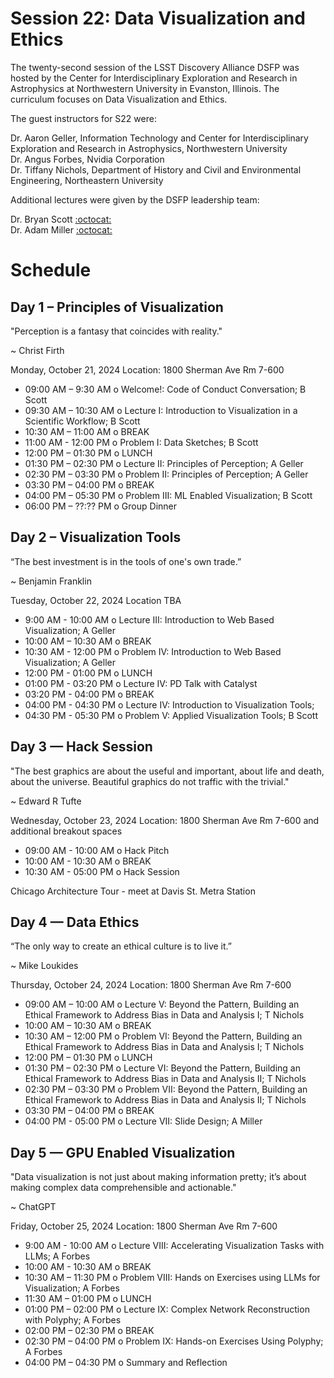 # Session 22: Data Visualization and Ethics 

The twenty-second session of the LSST Discovery Alliance DSFP was hosted by the Center for Interdisciplinary Exploration and Research in Astrophysics at Northwestern University in Evanston, Illinois. The curriculum focuses on Data Visualization and Ethics. 

The guest instructors for S22 were:  

Dr. Aaron Geller, Information Technology and Center for Interdisciplinary Exploration and Research in Astrophysics, Northwestern University   
Dr. Angus Forbes, Nvidia Corporation  
Dr. Tiffany Nichols, Department of History and Civil and Environmental Engineering, Northeastern University

Additional lectures were given by the DSFP leadership team:  

Dr. Bryan Scott [:octocat:](https://github.com/bscot)  
Dr. Adam Miller [:octocat:](https://github.com/adamamiller) 

# Schedule


## Day 1 – Principles of Visualization

"Perception is a fantasy that coincides with reality."

~ Christ Firth

Monday, October 21, 2024
Location: 1800 Sherman Ave Rm 7-600

* 09:00 AM – 9:30 AM o Welcome!: Code of Conduct Conversation; B Scott
* 09:30 AM – 10:30 AM o Lecture I: Introduction to Visualization in a Scientific Workflow; B Scott
* 10:30 AM – 11:00 AM o BREAK
* 11:00 AM - 12:00 PM o Problem I: Data Sketches; B Scott
* 12:00 PM – 01:30 PM o LUNCH
* 01:30 PM – 02:30 PM o Lecture II: Principles of Perception; A Geller
* 02:30 PM – 03:30 PM o Problem II: Principles of Perception; A Geller
* 03:30 PM – 04:00 PM o BREAK
* 04:00 PM – 05:30 PM o Problem III: ML Enabled Visualization; B Scott
* 06:00 PM – ??:?? PM o Group Dinner

 
## Day 2 – Visualization Tools 

“The best investment is in the tools of one's own trade.” 

~ Benjamin Franklin

Tuesday, October 22, 2024
Location TBA

* 9:00 AM - 10:00 AM o  Lecture III: Introduction to Web Based Visualization; A Geller 
* 10:00 AM – 10:30 AM o BREAK
* 10:30 AM - 12:00 PM o  Problem IV: Introduction to Web Based Visualization; A Geller 
* 12:00 PM - 01:00 PM o LUNCH
* 01:00 PM - 03:20 PM o Lecture IV: PD Talk with Catalyst 
* 03:20 PM - 04:00 PM o BREAK 
* 04:00 PM - 04:30 PM o Lecture IV: Introduction to Visualization Tools;
* 04:30 PM - 05:30 PM o Problem V: Applied Visualization Tools; B Scott 

 
## Day 3 — Hack Session 

"The best graphics are about the useful and important, about life and death, about the universe. Beautiful graphics do not traffic with the trivial." 

~ Edward R Tufte

Wednesday, October 23, 2024
Location: 1800 Sherman Ave Rm 7-600 and additional breakout spaces 

* 09:00 AM - 10:00 AM o Hack Pitch
* 10:00 AM - 10:30 AM o BREAK
* 10:30 AM - 05:00 PM o Hack Session 

Chicago Architecture Tour - meet at Davis St. Metra Station 

## Day 4 — Data Ethics 

“The only way to create an ethical culture is to live it.” 

~ Mike Loukides

Thursday, October 24, 2024
Location: 1800 Sherman Ave Rm 7-600

* 09:00 AM – 10:00 AM o Lecture V: Beyond the Pattern, Building an Ethical Framework to Address Bias in Data and Analysis I; T Nichols
* 10:00 AM – 10:30 AM o BREAK 
* 10:30 AM – 12:00 PM o Problem VI: Beyond the Pattern, Building an Ethical Framework to Address Bias in Data and Analysis I; T Nichols
* 12:00 PM – 01:30 PM o LUNCH
* 01:30 PM – 02:30 PM o Lecture VI: Beyond the Pattern, Building an Ethical Framework to Address Bias in Data and Analysis II; T Nichols
* 02:30 PM – 03:30 PM o Problem VII: Beyond the Pattern, Building an Ethical Framework to Address Bias in Data and Analysis II; T Nichols
* 03:30 PM – 04:00 PM o BREAK
* 04:00 PM - 05:00 PM o Lecture VII: Slide Design; A Miller
 
## Day 5 — GPU Enabled Visualization 

"Data visualization is not just about making information pretty; it’s about making complex data comprehensible and actionable."

~ ChatGPT

Friday, October 25, 2024
Location: 1800 Sherman Ave Rm 7-600

* 9:00 AM - 10:00  AM o Lecture VIII: Accelerating Visualization Tasks with LLMs; A Forbes 
* 10:00 AM - 10:30  AM  o BREAK
* 10:30 AM – 11:30 PM o Problem VIII: Hands on Exercises using LLMs for Visualization; A Forbes 
* 11:30 AM – 01:00 PM o LUNCH 
* 01:00 PM – 02:00 PM o Lecture IX: Complex Network Reconstruction with Polyphy; A Forbes 
* 02:00 PM – 02:30 PM o BREAK
* 02:30 PM – 04:00 PM o Problem IX: Hands-on Exercises Using Polyphy; A Forbes
* 04:00 PM – 04:30 PM o Summary and Reflection 

